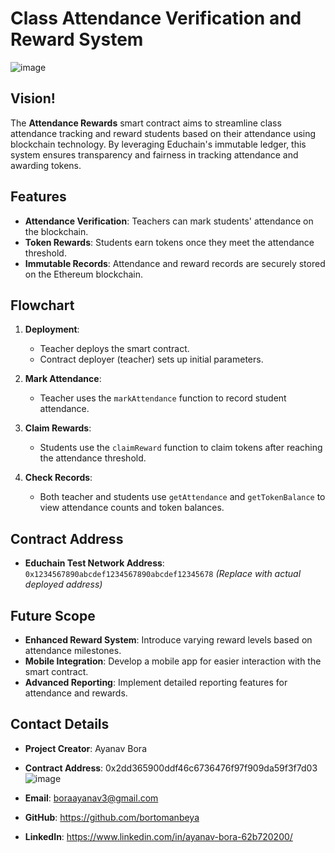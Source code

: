 # Class Attendance Verification and Reward System
![image](https://github.com/user-attachments/assets/fa78e8b9-3b9a-4e8e-b711-fb3c36bea78b)


## Vision!

The **Attendance Rewards** smart contract aims to streamline class attendance tracking and reward students based on their attendance using blockchain technology. By leveraging Educhain's immutable ledger, this system ensures transparency and fairness in tracking attendance and awarding tokens.

## Features
- **Attendance Verification**: Teachers can mark students' attendance on the blockchain.
- **Token Rewards**: Students earn tokens once they meet the attendance threshold.
- **Immutable Records**: Attendance and reward records are securely stored on the Ethereum blockchain.

## Flowchart
1. **Deployment**:
   - Teacher deploys the smart contract.
   - Contract deployer (teacher) sets up initial parameters.

2. **Mark Attendance**:
   - Teacher uses the `markAttendance` function to record student attendance.

3. **Claim Rewards**:
   - Students use the `claimReward` function to claim tokens after reaching the attendance threshold.

4. **Check Records**:
   - Both teacher and students use `getAttendance` and `getTokenBalance` to view attendance counts and token balances.

## Contract Address
- **Educhain Test Network Address**: `0x1234567890abcdef1234567890abcdef12345678` *(Replace with actual deployed address)*

## Future Scope
- **Enhanced Reward System**: Introduce varying reward levels based on attendance milestones.
- **Mobile Integration**: Develop a mobile app for easier interaction with the smart contract.
- **Advanced Reporting**: Implement detailed reporting features for attendance and rewards.

## Contact Details
- **Project Creator**: Ayanav Bora
- **Contract Address**: 0x2dd365900ddf46c6736476f97f909da59f3f7d03
  ![image](https://github.com/user-attachments/assets/0aad6d8b-30d1-4f97-a373-1e8bd0ca3246)

- **Email**: boraayanav3@gmail.com
- **GitHub**: https://github.com/bortomanbeya
- **LinkedIn**: https://www.linkedin.com/in/ayanav-bora-62b720200/

